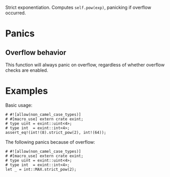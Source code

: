 Strict exponentiation. Computes `self.pow(exp)`, panicking if overflow occurred.

# Panics

## Overflow behavior

This function will always panic on overflow, regardless of whether overflow checks are enabled.

# Examples

Basic usage:

```
# #![allow(non_camel_case_types)]
# #[macro_use] extern crate exint;
# type uint = exint::uint<4>;
# type int  = exint::int<4>;
assert_eq!(int!(8).strict_pow(2), int!(64));
```

The following panics because of overflow:

```should_panic
# #![allow(non_camel_case_types)]
# #[macro_use] extern crate exint;
# type uint = exint::uint<4>;
# type int  = exint::int<4>;
let _ = int::MAX.strict_pow(2);
```
